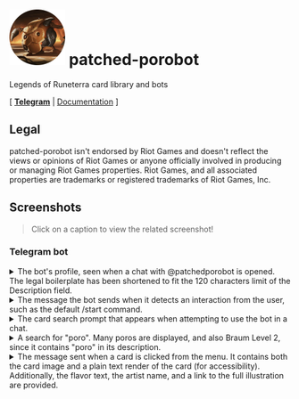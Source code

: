 # ![](icon.png) patched-porobot

Legends of Runeterra card library and bots

\[ **[Telegram]** | [Documentation] \]

[Telegram]: https://t.me/patchedporobot
[Documentation]: https://docs.rs/crate/patched_porobot/latest

## Legal

patched-porobot isn't endorsed by Riot Games and doesn't reflect the views or opinions of Riot Games or anyone officially involved in producing or managing Riot Games properties. Riot Games, and all associated properties are trademarks or registered trademarks of Riot Games, Inc.

## Screenshots

> Click on a caption to view the related screenshot!

### Telegram bot

<details>
<summary>The bot's profile, seen when a chat with @patchedporobot is opened. The legal boilerplate has been shortened to fit the 120 characters limit of the Description field.</summary>

![](media/td-profile.png)

</details>

<details>
<summary>The message the bot sends when it detects an interaction from the user, such as the default /start command.</summary>

![](media/td-start.png)

</details>

<details>
<summary>The card search prompt that appears when attempting to use the bot in a chat.</summary>

![](media/td-prompt.png)

</details>

<details>
<summary>A search for "poro". Many poros are displayed, and also Braum Level 2, since it contains "poro" in its description.</summary>

![](media/td-poro.png)

</details>

<details>
<summary>The message sent when a card is clicked from the menu. It contains both the card image and a plain text render of the card (for accessibility). Additionally, the flavor text, the artist name, and a link to the full illustration are provided.</summary>

![](media/td-message.png)

</details>
